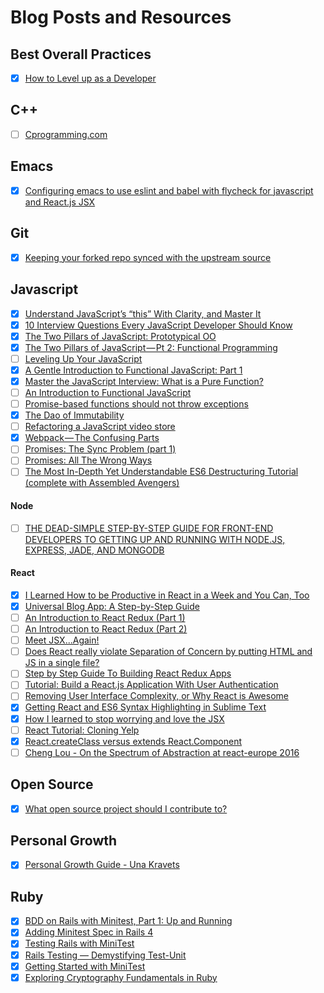 # Blog Posts and Resources

## Best Overall Practices

- [x] [How to Level up as a Developer](https://www.facebook.com/notes/will-hughes/how-to-level-up-as-a-developer/10153879894028632?utm_source=Blog+Subscriptions&utm_campaign=6d4fb37fa0-Firehose_Fridays_3_4_2016&utm_medium=email&utm_term=0_fda0cd4c67-6d4fb37fa0-286743649)

## C++

- [ ] [Cprogramming.com](http://www.cprogramming.com/tutorial/lesson1.html)

## Emacs

- [x] [Configuring emacs to use eslint and babel with flycheck for javascript and React.js JSX](http://codewinds.com/blog/2015-04-02-emacs-flycheck-eslint-jsx.html)

## Git

- [x] [Keeping your forked repo synced with the upstream source](https://2buntu.com/articles/1459/keeping-your-forked-repo-synced-with-the-upstream-source/)

## Javascript

- [x] [Understand JavaScript’s “this” With Clarity, and Master It](http://javascriptissexy.com/understand-javascripts-this-with-clarity-and-master-it/)
- [x] [10 Interview Questions Every JavaScript Developer Should Know](https://medium.com/javascript-scene/10-interview-questions-every-javascript-developer-should-know-6fa6bdf5ad95#.m9xxhf3ys)
- [x] [The Two Pillars of JavaScript: Prototypical OO](https://medium.com/javascript-scene/the-two-pillars-of-javascript-ee6f3281e7f3#.vqkb1k8m4)
- [x] [The Two Pillars of JavaScript — Pt 2: Functional Programming](https://medium.com/javascript-scene/the-two-pillars-of-javascript-pt-2-functional-programming-a63aa53a41a4#.y333pl768)
- [ ] [Leveling Up Your JavaScript](http://developer.telerik.com/featured/leveling-up-your-javascript/?utm_source=javascriptweekly&utm_medium=email)
- [x] [A Gentle Introduction to Functional JavaScript: Part 1](http://jrsinclair.com/articles/2016/gentle-introduction-to-functional-javascript-intro/?utm_content=bufferfa840&utm_medium=social&utm_source=twitter.com&utm_campaign=buffer)
- [x] [Master the JavaScript Interview: What is a Pure Function?](https://medium.com/javascript-scene/master-the-javascript-interview-what-is-a-pure-function-d1c076bec976#.20scg7bsc)
- [ ] [An Introduction to Functional JavaScript](http://www.sitepoint.com/introduction-functional-javascript/)
- [ ] [Promise-based functions should not throw exceptions](http://www.2ality.com/2016/03/promise-rejections-vs-exceptions.html?utm_source=javascriptweekly&utm_medium=email)
- [x] [The Dao of Immutability](https://medium.com/javascript-scene/the-dao-of-immutability-9f91a70c88cd#.xni27ww76)
- [ ] [Refactoring a JavaScript video store](http://martinfowler.com/articles/refactoring-video-store-js/?utm_content=bufferf93af&utm_medium=social&utm_source=twitter.com&utm_campaign=buffer)
- [x] [Webpack — The Confusing Parts](https://medium.com/@rajaraodv/webpack-the-confusing-parts-58712f8fcad9#.sba6kjaep)
- [ ] [Promises: The Sync Problem (part 1)](https://blog.getify.com/promises-part-1/)
- [ ] [Promises: All The Wrong Ways](https://blog.getify.com/promises-wrong-ways/?utm_source=javascriptweekly&utm_medium=email)
- [ ] [The Most In-Depth Yet Understandable ES6 Destructuring Tutorial (complete with Assembled Avengers)](http://untangled.io/in-depth-es6-destructuring-with-assembled-avengers/?utm_source=javascriptweekly&utm_medium=email)

#### Node

- [ ] [THE DEAD-SIMPLE STEP-BY-STEP GUIDE FOR FRONT-END DEVELOPERS TO GETTING UP AND RUNNING WITH NODE.JS, EXPRESS, JADE, AND MONGODB](http://cwbuecheler.com/web/tutorials/2013/node-express-mongo/)

#### React

- [x] [I Learned How to be Productive in React in a Week and You Can, Too](https://css-tricks.com/productive-in-react/)
- [x] [Universal Blog App: A Step-by-Step Guide](http://www.sitepoint.com/building-a-react-universal-blog-app-a-step-by-step-guide/?utm_source=javascriptweekly&utm_medium=email)
- [ ] [An Introduction to React Redux (Part 1)](https://shellmonger.com/2016/02/16/an-introduction-to-react-redux-part-1/)
- [ ] [An Introduction to React Redux (Part 2)](https://shellmonger.com/2016/02/19/an-introduction-to-react-redux-part-2/)
- [ ] [Meet JSX...Again!](https://www.kirupa.com/react/meet_jsx_again.htm?utm_campaign=linkplug&utm_source=linkplug&utm_medium=linkplug&utm_content=linkplug&utm_term=linkplug)
- [ ] [Does React really violate Separation of Concern by putting HTML and JS in a single file?](https://hashnode.com/post/does-react-really-violate-separation-of-concern-by-putting-html-and-js-in-a-single-file-cil3bn5hj0011a65347rsdut0)
- [ ] [Step by Step Guide To Building React Redux Apps](http://www.mybridge.co/view/37675)
- [ ] [Tutorial: Build a React.js Application With User Authentication](https://stormpath.com/blog/build-a-react-app-with-user-authentication/?utm_source=javascript-weekly&utm_medium=newsletter&utm_campaign=react-app)
- [ ] [Removing User Interface Complexity, or Why React is Awesome](http://jlongster.com/Removing-User-Interface-Complexity,-or-Why-React-is-Awesome)
- [x] [Getting React and ES6 Syntax Highlighting in Sublime Text](http://gunnariauvinen.com/getting-es6-syntax-highlighting-in-sublime-text/)
- [x] [How I learned to stop worrying and love the JSX](http://jamesknelson.com/learned-stop-worrying-love-jsx/?utm_content=bufferc2891&utm_medium=social&utm_source=twitter.com&utm_campaign=buffer)
- [ ] [React Tutorial: Cloning Yelp](https://www.fullstackreact.com/articles/react-tutorial-cloning-yelp/?utm_source=javascriptweekly&utm_medium=email)
- [x] [React.createClass versus extends React.Component](https://toddmotto.com/react-create-class-versus-component/)
- [ ] [Cheng Lou - On the Spectrum of Abstraction at react-europe 2016](https://www.youtube.com/watch?v=mVVNJKv9esE)

## Open Source
- [x] [What open source project should I contribute to?](https://medium.com/@kentcdodds/what-open-source-project-should-i-contribute-to-7d50ecfe1cb4#.fl8ocj9kd)

## Personal Growth

- [x] [Personal Growth Guide - Una Kravets](http://una.im/personal-goals-guide/#💁)

## Ruby

- [x] [BDD on Rails with Minitest, Part 1: Up and Running](https://semaphoreci.com/blog/2014/10/27/bdd-on-rails-with-minitest-part-1-up-and-running.html)
- [x] [Adding Minitest Spec in Rails 4](http://blowmage.com/2013/07/08/minitest-spec-rails4)
- [x] [Testing Rails with MiniTest](http://blog.crowdint.com/2013/06/14/testing-rails-with-minitest.html)
- [x] [Rails Testing — Demystifying Test-Unit](http://www.hiringthing.com/2012/08/02/rails-testing-demystifying-test-unit.html)
- [x] [Getting Started with MiniTest](http://6ftdan.com/allyourdev/2015/04/04/getting-started-with-minitest/)
- [x] [Exploring Cryptography Fundamentals in Ruby](https://www.sitepoint.com/exploring-cryptography-fundamentals-in-ruby/)
